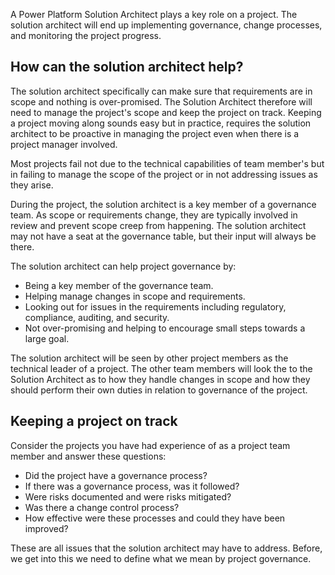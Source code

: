 A Power Platform Solution Architect plays a key role on a project. The solution architect will end up implementing governance, change processes, and monitoring the project progress.

## How can the solution architect help?

The solution architect specifically can make sure that requirements are in scope and nothing is over-promised. The Solution Architect therefore will need to  manage the project's scope and keep the project on track. Keeping a project moving along sounds easy but in practice, requires the solution architect to be proactive in managing the project even when there is a project manager involved.

Most projects fail not due to the technical capabilities of team member's but in failing to manage the scope of the project or in not addressing issues as they arise.

During the project, the solution architect is a key member of a governance team. As scope or requirements change, they are typically involved in review and prevent scope creep from happening. The solution architect may not have a seat at the governance table, but their input will always be there.

The solution architect can help project governance by:

- Being a key member of the governance team.
- Helping manage changes in scope and requirements.
- Looking out for issues in the requirements including regulatory, compliance, auditing, and security.
- Not over-promising and helping to encourage small steps towards a large goal.

The solution architect will be seen by other project members as the technical leader of a project. The other team members will look the to the Solution Architect as to how they handle changes in scope and how they should perform their own duties in relation to governance of the project.

## Keeping a project on track

Consider the projects you have had experience of as a project team member and answer these questions:

- Did the project have a governance process?
- If there was a governance process, was it followed?
- Were risks documented and were risks mitigated?
- Was there a change control process?
- How effective were these processes and could they have been improved?

These are all issues that the solution architect may have to address. Before, we get into this we need to define what we mean by project governance.
